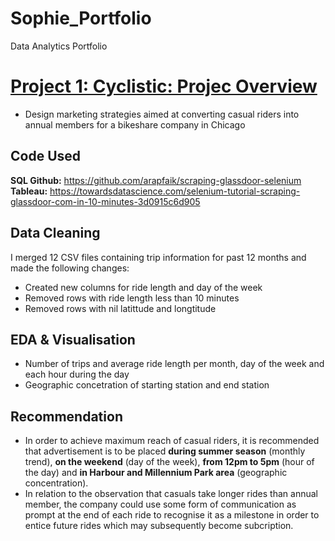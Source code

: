 # Sophie_Portfolio
Data Analytics Portfolio

# [Project 1: Cyclistic: Projec Overview](https://github.com/sommyl/Sophie-Portfolio/)
* Design marketing strategies aimed at converting casual riders into annual members for a bikeshare company in Chicago

## Code Used
**SQL Github:** https://github.com/arapfaik/scraping-glassdoor-selenium  
**Tableau:** https://towardsdatascience.com/selenium-tutorial-scraping-glassdoor-com-in-10-minutes-3d0915c6d905  

## Data Cleaning
I merged 12 CSV files containing trip information for past 12 months and made the following changes:

*	Created new columns for ride length and day of the week
*	Removed rows with ride length less than 10 minutes
*	Removed rows with nil latittude and longtitude

## EDA & Visualisation 
* Number of trips and average ride length per month, day of the week and each hour during the day  
* Geographic concetration of starting station and end station

## Recommendation
* In order to achieve maximum reach of casual riders, it is recommended that advertisement is to be placed  **during summer season** (monthly trend), **on the weekend** (day of the week), **from 12pm to 5pm** (hour of the day) and **in Harbour and Millennium Park area** (geographic concentration).
* In relation to the observation that casuals take longer rides than annual member, the company could use some form of communication as prompt at the end of each ride to recognise it as a milestone in order to entice future rides which may subsequently become subcription.
